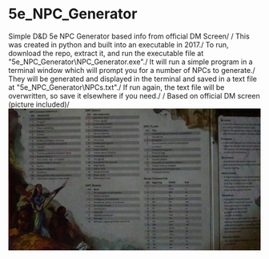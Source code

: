 # 5e_NPC_Generator
 Simple D&D 5e NPC Generator based info from official DM Screen/
/
This was created in python and built into an executable in 2017./
To run, download the repo, extract it, and run the executable file at "5e_NPC_Generator\NPC_Generator.exe"./
It will run a simple program in a terminal window which will prompt you for a number of NPCs to generate./
They will be generated and displayed in the terminal and saved in a text file at "5e_NPC_Generator\NPCs.txt"./
If run again, the text file will be overwritten, so save it elsewhere if you need./
/
Based on official DM screen (picture included)/
![My Image](5e_DM_Screen_NPC_Generator.png)